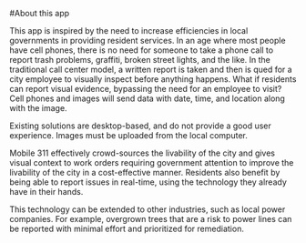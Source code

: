 #About this app

This app is inspired by the need to increase efficiencies in local governments in providing resident services. In an age where most people have cell phones, there is no need for someone to take a phone call to report trash problems, graffiti, broken street lights, and the like. In the traditional call center model, a written report is taken and then is qued for a city employee to visually inspect before anything happens. What if residents can report visual evidence, bypassing the need for an employee to visit? Cell phones and images will send data with date, time, and location along with the image.

Existing solutions are desktop-based, and do not provide a good user experience. Images must be uploaded from the local computer.

Mobile 311 effectively crowd-sources the livability of the city and gives visual context to work orders requiring government attention to improve the livability of the city in a cost-effective manner. Residents also benefit by being able to report issues in real-time, using the technology they already have in their hands.

This technology can be extended to other industries, such as local power companies. For example, overgrown trees that are a risk to power lines can be reported with minimal effort and prioritized for remediation.
